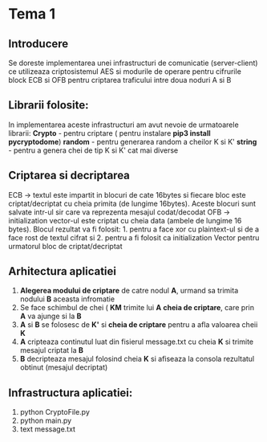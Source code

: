 # Tema 1

## Introducere 

Se doreste implementarea unei infrastructuri de comunicatie (server-client) ce utilizeaza criptosistemul AES si modurile de operare pentru cifrurile block ECB si OFB pentru criptarea traficului intre doua noduri A si B

## Librarii folosite:
In implementarea aceste infrastructuri am avut nevoie de urmatoarele librarii:
**Crypto** - pentru criptare ( pentru instalare **pip3 install pycryptodome**)
**random** - pentru generarea random a cheilor K si K'
**string** - pentru a genera chei de tip K si K' cat mai diverse

## Criptarea si decriptarea
ECB -> textul este impartit in blocuri de cate 16bytes si fiecare bloc 
       este criptat/decriptat cu cheia primita (de lungime 16bytes). Aceste
       blocuri sunt salvate intr-ul sir care va reprezenta mesajul codat/decodat
OFB -> initialization vector-ul este criptat cu cheia data (ambele de lungime
       16 bytes). Blocul rezultat va fi folosit: 1. pentru a face xor cu 
       plaintext-ul si de a face rost de textul cifrat si 2. pentru a fi folosit
       ca initialization Vector pentru urmatorul bloc de criptat/decriptat
       
## Arhitectura aplicatiei
1. **Alegerea modului de criptare** de catre nodul **A**, urmand sa trimita nodului **B** aceasta infromatie
2. Se face schimbul de chei ( **KM** trimite lui **A** **cheia de criptare**, care prin **A** va ajunge si la **B**
3. **A** si **B** se folosesc de **K'** si **cheia de criptare** pentru a afla valoarea cheii **K**
4. **A** cripteaza continutul luat din fisierul message.txt cu cheia **K** si trimite mesajul criptat la **B**
5. **B** decripteaza mesajul folosind cheia **K** si afiseaza la consola rezultatul obtinut (mesajul decriptat)

## Infrastructura aplicatiei:
1. python CryptoFile.py
2. python main.py
3. text message.txt
       
